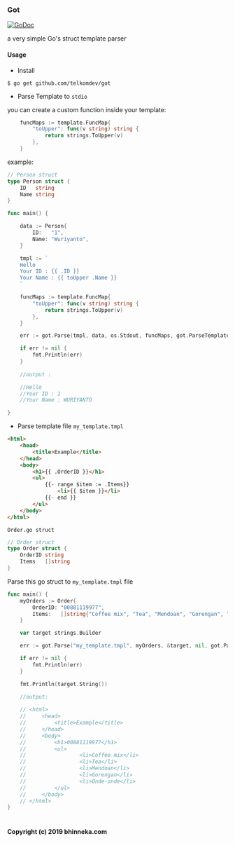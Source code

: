 ### Got

[![GoDoc](https://godoc.org/github.com/Bhinneka/got?status.svg)](https://godoc.org/github.com/Bhinneka/got)


a very simple Go's struct template parser

#### Usage

- Install
```shell
$ go get github.com/telkomdev/got
```

- Parse Template to `stdio`

you can create a custom function inside your template:
```go
	funcMaps := template.FuncMap{
		"toUpper": func(v string) string {
			return strings.ToUpper(v)
		},
	}
```

example:
```go
// Person struct
type Person struct {
	ID   string
	Name string
}

func main() {

	data := Person{
		ID:   "1",
		Name: "Wuriyanto",
	}

	tmpl := `
	Hello
	Your ID : {{ .ID }}
	Your Name : {{ toUpper .Name }}
	`

	funcMaps := template.FuncMap{
		"toUpper": func(v string) string {
			return strings.ToUpper(v)
		},
	}

	err := got.Parse(tmpl, data, os.Stdout, funcMaps, got.ParseTemplateText)

	if err != nil {
		fmt.Println(err)
    }
    
    //output :

    //Hello
    //Your ID : 1
    //Your Name : WURIYANTO

}
```

- Parse template file
`my_template.tmpl`
```html
<html>
    <head>
        <title>Example</title>
    </head>
    <body>
        <h1>{{ .OrderID }}</h1>
        <ul>
            {{- range $item := .Items}}
                <li>{{ $item }}</li>
            {{- end }}
        </ul>
    </body>
</html>
```

`Order.go struct`
```go
// Order struct
type Order struct {
	OrderID string
	Items   []string
}
```

Parse this go struct to `my_template.tmpl` file
```go
func main() {
	myOrders := Order{
		OrderID: "00881119977",
		Items:   []string{"Coffee mix", "Tea", "Mendoan", "Gorengan", "Onde-onde"},
	}

	var target strings.Builder

	err := got.Parse("my_template.tmpl", myOrders, &target, nil, got.ParseTemplateFile)

	if err != nil {
		fmt.Println(err)
	}

    fmt.Println(target.String())
    
    //output:

    // <html>
    //     <head>
    //         <title>Example</title>
    //     </head>
    //     <body>
    //         <h1>00881119977</h1>
    //         <ul>
    //                 <li>Coffee mix</li>
    //                 <li>Tea</li>
    //                 <li>Mendoan</li>
    //                 <li>Gorengan</li>
    //                 <li>Onde-onde</li>
    //         </ul>
    //     </body>
    // </html>
}
```

#

#### Copyright (c) 2019 bhinneka.com
